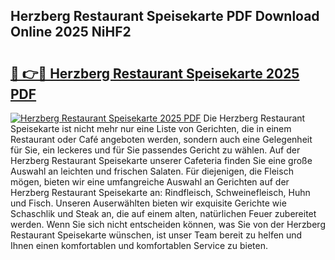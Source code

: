 ## Herzberg Restaurant Speisekarte PDF Download Online 2025 NiHF2

# <h2><a href="http://gc6a34y.nevu.top/?p=Herzberg+Restaurant+Speisekarte">🔗 👉🔴 Herzberg Restaurant Speisekarte 2025 PDF</a></h2>

[![Herzberg Restaurant Speisekarte 2025 PDF](https://i.imgur.com/dBaPXMq.png)](http://gc6a34y.nevu.top/?p=Herzberg+Restaurant+Speisekarte)
Die Herzberg Restaurant Speisekarte ist nicht mehr nur eine Liste von Gerichten, die in einem Restaurant oder Café angeboten werden, sondern auch eine Gelegenheit für Sie, ein leckeres und für Sie passendes Gericht zu wählen. Auf der Herzberg Restaurant Speisekarte unserer Cafeteria finden Sie eine große Auswahl an leichten und frischen Salaten. Für diejenigen, die Fleisch mögen, bieten wir eine umfangreiche Auswahl an Gerichten auf der Herzberg Restaurant Speisekarte an: Rindfleisch, Schweinefleisch, Huhn und Fisch. Unseren Auserwählten bieten wir exquisite Gerichte wie Schaschlik und Steak an, die auf einem alten, natürlichen Feuer zubereitet werden. Wenn Sie sich nicht entscheiden können, was Sie von der Herzberg Restaurant Speisekarte wünschen, ist unser Team bereit zu helfen und Ihnen einen komfortablen und komfortablen Service zu bieten.
